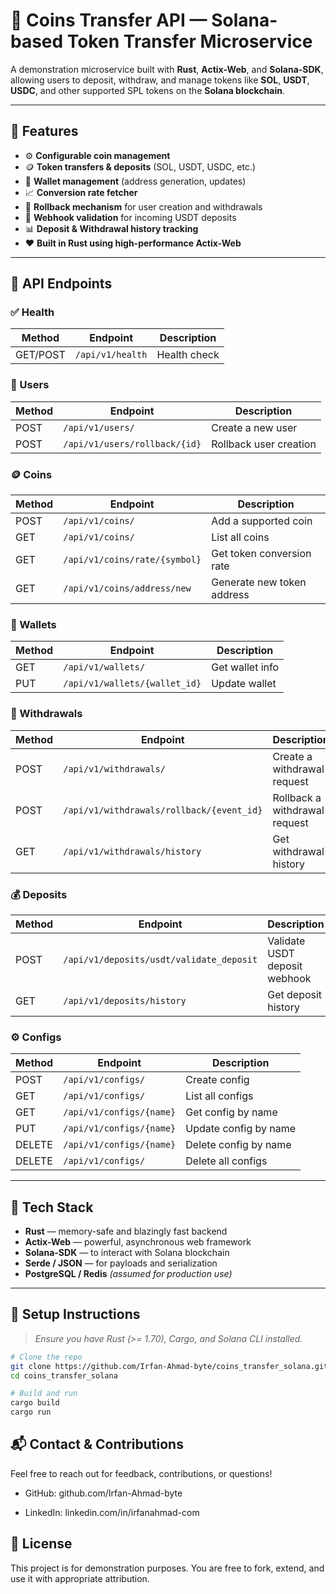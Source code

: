 # 🔁 Coins Transfer API — Solana-based Token Transfer Microservice

A demonstration microservice built with **Rust**, **Actix-Web**, and **Solana-SDK**, allowing users to deposit, withdraw, and manage tokens like **SOL**, **USDT**, **USDC**, and other supported SPL tokens on the **Solana blockchain**.

---

## 🚀 Features

- ⚙️ **Configurable coin management**
- 🪙 **Token transfers & deposits** (SOL, USDT, USDC, etc.)
- 🧾 **Wallet management** (address generation, updates)
- 📈 **Conversion rate fetcher**
- 🔁 **Rollback mechanism** for user creation and withdrawals
- 🧠 **Webhook validation** for incoming USDT deposits
- 📊 **Deposit & Withdrawal history tracking**
- ❤️ **Built in Rust using high-performance Actix-Web**

---

## 📁 API Endpoints

### ✅ Health
| Method | Endpoint        | Description         |
|--------|------------------|---------------------|
| GET/POST | `/api/v1/health` | Health check        |

### 👤 Users
| Method | Endpoint                        | Description               |
|--------|----------------------------------|---------------------------|
| POST   | `/api/v1/users/`                | Create a new user         |
| POST   | `/api/v1/users/rollback/{id}`   | Rollback user creation    |

### 🪙 Coins
| Method | Endpoint                         | Description                 |
|--------|-----------------------------------|-----------------------------|
| POST   | `/api/v1/coins/`                 | Add a supported coin        |
| GET    | `/api/v1/coins/`                 | List all coins              |
| GET    | `/api/v1/coins/rate/{symbol}`    | Get token conversion rate   |
| GET    | `/api/v1/coins/address/new`      | Generate new token address  |

### 💼 Wallets
| Method | Endpoint                              | Description               |
|--------|----------------------------------------|---------------------------|
| GET    | `/api/v1/wallets/`                    | Get wallet info           |
| PUT    | `/api/v1/wallets/{wallet_id}`         | Update wallet             |

### 💸 Withdrawals
| Method | Endpoint                                     | Description                     |
|--------|-----------------------------------------------|---------------------------------|
| POST   | `/api/v1/withdrawals/`                       | Create a withdrawal request     |
| POST   | `/api/v1/withdrawals/rollback/{event_id}`    | Rollback a withdrawal request   |
| GET    | `/api/v1/withdrawals/history`                | Get withdrawal history          |

### 💰 Deposits
| Method | Endpoint                                     | Description                      |
|--------|-----------------------------------------------|----------------------------------|
| POST   | `/api/v1/deposits/usdt/validate_deposit`     | Validate USDT deposit webhook    |
| GET    | `/api/v1/deposits/history`                   | Get deposit history              |

### ⚙️ Configs
| Method | Endpoint                      | Description                  |
|--------|-------------------------------|------------------------------|
| POST   | `/api/v1/configs/`            | Create config                |
| GET    | `/api/v1/configs/`            | List all configs             |
| GET    | `/api/v1/configs/{name}`      | Get config by name           |
| PUT    | `/api/v1/configs/{name}`      | Update config by name        |
| DELETE | `/api/v1/configs/{name}`      | Delete config by name        |
| DELETE | `/api/v1/configs/`            | Delete all configs           |

---

## 🧰 Tech Stack

- **Rust** — memory-safe and blazingly fast backend
- **Actix-Web** — powerful, asynchronous web framework
- **Solana-SDK** — to interact with Solana blockchain
- **Serde / JSON** — for payloads and serialization
- **PostgreSQL / Redis** *(assumed for production use)*

---

## 🔧 Setup Instructions

> _Ensure you have Rust (>= 1.70), Cargo, and Solana CLI installed._

```bash
# Clone the repo
git clone https://github.com/Irfan-Ahmad-byte/coins_transfer_solana.git
cd coins_transfer_solana

# Build and run
cargo build
cargo run
```

## 📬 Contact & Contributions
Feel free to reach out for feedback, contributions, or questions!

- GitHub: github.com/Irfan-Ahmad-byte

- LinkedIn: linkedin.com/in/irfanahmad-com


## 📜 License
This project is for demonstration purposes. You are free to fork, extend, and use it with appropriate attribution.
